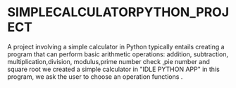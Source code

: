 # SIMPLECALCULATORPYTHON_PROJECT
A project involving a simple calculator in Python typically entails creating a program that can perform basic arithmetic operations: addition, subtraction, multiplication,division, modulus,prime number check ,pie number and square root  we created a simple calculator in "IDLE PYTHON APP" in this program, we ask the user to choose an operation functions .
